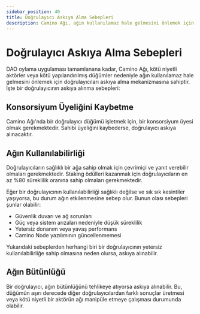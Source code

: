 ```yaml
---
sidebar_position: 40
title: Doğrulayıcı Askıya Alma Sebepleri
description: Camino Ağı, ağın kullanılamaz hale gelmesini önlemek için doğrulayıcıları askıya alma mekanizmasına sahiptir.
---
```


# Doğrulayıcı Askıya Alma Sebepleri

DAO oylama uygulaması tamamlanana kadar, Camino Ağı, kötü niyetli aktörler veya kötü yapılandırılmış düğümler nedeniyle ağın kullanılamaz hale gelmesini önlemek için doğrulayıcıları askıya alma mekanizmasına sahiptir. İşte bir doğrulayıcının askıya alınma sebepleri:

## Konsorsiyum Üyeliğini Kaybetme

Camino Ağı'nda bir doğrulayıcı düğümü işletmek için, bir konsorsiyum üyesi olmak gerekmektedir. Sahibi üyeliğini kaybederse, doğrulayıcı askıya alınacaktır.

## Ağın Kullanılabilirliği

Doğrulayıcıların sağlıklı bir ağa sahip olmak için çevrimiçi ve yanıt verebilir olmaları gerekmektedir. Staking ödülleri kazanmak için doğrulayıcıların en az %80 süreklilik oranına sahip olmaları gerekmektedir.

Eğer bir doğrulayıcının kullanılabilirliği sağlıklı değilse ve sık sık kesintiler yaşıyorsa, bu durum ağın etkilenmesine sebep olur. Bunun olası sebepleri şunlar olabilir:

- Güvenlik duvarı ve ağ sorunları
- Güç veya sistem arızaları nedeniyle düşük süreklilik
- Yetersiz donanım veya yavaş performans
- Camino Node yazılımının güncellenmemesi

Yukarıdaki sebeplerden herhangi biri bir doğrulayıcının yetersiz kullanılabilirliğe sahip olmasına neden olursa, askıya alınabilir.

## Ağın Bütünlüğü

Bir doğrulayıcı, ağın bütünlüğünü tehlikeye atıyorsa askıya alınabilir. Bu, düğümün aşırı derecede diğer doğrulayıcılardan farklı sonuçlar üretmesi veya kötü niyetli bir aktörün ağı manipüle etmeye çalışması durumunda olabilir.